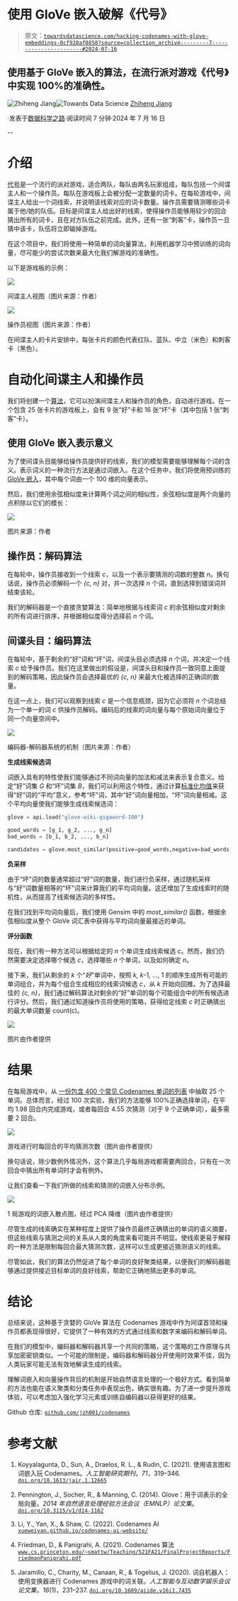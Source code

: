 # 使用 GloVe 嵌入破解《代号》

> 原文：[`towardsdatascience.com/hacking-codenames-with-glove-embeddings-0cf928af0858?source=collection_archive---------7-----------------------#2024-07-16`](https://towardsdatascience.com/hacking-codenames-with-glove-embeddings-0cf928af0858?source=collection_archive---------7-----------------------#2024-07-16)

## 使用基于 GloVe 嵌入的算法，在流行派对游戏《代号》中实现 100%的准确性。

[](https://jiangzh.medium.com/?source=post_page---byline--0cf928af0858--------------------------------)![Zhiheng Jiang](https://jiangzh.medium.com/?source=post_page---byline--0cf928af0858--------------------------------)[](https://towardsdatascience.com/?source=post_page---byline--0cf928af0858--------------------------------)![Towards Data Science](https://towardsdatascience.com/?source=post_page---byline--0cf928af0858--------------------------------) [Zhiheng Jiang](https://jiangzh.medium.com/?source=post_page---byline--0cf928af0858--------------------------------)

·发表于[数据科学之路](https://towardsdatascience.com/?source=post_page---byline--0cf928af0858--------------------------------)·阅读时间 7 分钟·2024 年 7 月 16 日

--

# 介绍

[代号](https://codenames.game/)是一个流行的派对游戏，适合两队，每队由两名玩家组成，每队包括一个间谍主人和一个操作员。每队在游戏板上会被分配一定数量的词卡。在每轮游戏中，间谍主人给出一个词线索，并说明该线索对应的词卡数量。操作员需要猜测哪些词卡属于他/她的队伍。目标是间谍主人给出好的线索，使得操作员能够用较少的回合猜出所有的词卡，且在对方队伍之前完成。此外，还有一张“刺客”卡，操作员一旦猜中该卡，队伍将立即输掉游戏。

在这个项目中，我们将使用一种简单的词向量算法，利用机器学习中预训练的词向量，尽可能少的尝试次数来最大化我们解游戏的准确性。

以下是游戏板的示例：

![](img/ef91552569e8509704b3ca7648c0890c.png)

间谍主人视图（图片来源：作者）

![](img/b4f8e55702cf738cf5afb1d412926980.png)

操作员视图（图片来源：作者）

在间谍主人的卡片安排中，每张卡片的颜色代表红队、蓝队、中立（米色）和刺客卡（黑色）。

# 自动化间谍主人和操作员

我们将创建一个[算法](https://github.com/jzh001/codenames)，它可以扮演间谍主人和操作员的角色，自动进行游戏。在一个包含 25 张卡片的游戏板上，会有 9 张“好”卡和 16 张“坏”卡（其中包括 1 张“刺客”卡）。

## 使用 GloVe 嵌入表示意义

为了使间谍头目能够给操作员提供好的线索，我们的模型需要能够理解每个词的含义。表示词义的一种流行方法是通过词嵌入。在这个任务中，我们将使用预训练的 [GloVe 嵌入](https://nlp.stanford.edu/projects/glove/)，其中每个词由一个 100 维的向量表示。

然后，我们使用余弦相似度来计算两个词之间的相似性，余弦相似度是两个向量的点积除以它们的模长：

![](img/cdac39603dd26713dca9dfbdad647b5c.png)

图片来源：作者

## 操作员：解码算法

在每轮中，操作员接收到一个线索 *c*，以及一个表示要猜测的词数的整数 *n*。换句话说，操作员必须解码一个 *{c, n}* 对，并一次选择 *n* 个词，直到选择到错误词并结束该轮。

我们的解码器是一个直接贪婪算法：简单地根据与线索词 *c* 的余弦相似度对剩余的所有词进行排序，并根据相似度得分选择前 *n* 个词。

## 间谍头目：编码算法

在每轮中，基于剩余的“好”词和“坏”词，间谍头目必须选择 *n* 个词，并决定一个线索 *c* 给予操作员。我们在这里做出的假设是，间谍头目和操作员一致同意上面提到的解码策略，因此操作员会选择最优的 *{c, n}* 来最大化被选择的正确词的数量。

在这一点上，我们可以观察到线索 *c* 是一个信息瓶颈，因为它必须将 *n* 个词总结为一个单一的词 *c* 供操作员解码。编码后的线索的词向量与每个原始词向量位于同一个向量空间中。

![](img/4fcc5c4d51b44ad6289128c84d3ca814.png)

编码器-解码器系统的机制（图片来源：作者）

**生成线索候选词**

词嵌入具有的特性使我们能够通过不同词向量的加法和减法来表示复合意义。给定“好”词集 *G* 和“坏”词集 *B*，我们可以利用这个特性，通过计算[标准化均值](https://github.com/piskvorky/gensim/blob/develop/gensim/models/keyedvectors.py#LC690:%7E:text=def%20most_similar,self%2C)来获得“好”词的“平均”意义，参考“坏”词，其中“好”词向量相加，“坏”词向量相减。这个平均向量使我们能够生成线索候选词：

```py
glove = api.load("glove-wiki-gigaword-100")

good_words = [g_1, g_2, ..., g_n]
bad_words = [b_1, b_2, ..., b_n]

candidates = glove.most_similar(positive=good_words,negative=bad_words,topn=20)
```

**负采样**

由于“坏”词的数量通常超过“好”词的数量，我们进行负采样，通过随机采样与“好”词数量相等的“坏”词来计算我们的平均词向量。这还增加了生成线索时的随机性，从而提高了线索候选词的多样性。

在我们找到平均词向量后，我们使用 Gensim 中的 *most_similar()* 函数，根据余弦相似度从整个 GloVe 词汇表中获得与平均词向量最接近的单词。

**评分函数**

现在，我们有一种方法可以根据给定的 *n* 个单词生成线索候选 *c*。然而，我们仍然需要决定选择哪个候选 *c*，选择哪些 *n* 个单词，以及如何确定 *n*。

接下来，我们从剩余的 *k* 个“*好*”单词中，按照 *k, k*-1, …, 1 的顺序生成所有可能的单词组合，并为每个组合生成相应的线索词候选 *c*，从 *k* 开始向回推。为了选择最佳的 *{c, n}*，我们通过解码算法对剩余的“好”单词的每个可能组合中的所有候选进行评分。然后，我们通过知道操作员将使用的策略，获得给定线索 *c* 时正确猜出的最大单词数量 count(c)。

![](img/0cd6af4e7a2d8b9295a2106e24ca4ea8.png)

图片由作者提供

# 结果

在每局游戏中，从 [一份包含 400 个常见 Codenames 单词的列表](https://github.com/Gullesnuffs/Codenames/blob/master/wordlist-eng.txt) 中抽取 25 个单词。总体而言，经过 100 次实验，我们的方法能够 100%正确选择单词，在平均 1.98 回合内完成游戏，或者每回合 4.55 次猜测（对于 9 个正确单词），最多需要 2 回合。

![](img/676819238b000e10030980d1d45ef3de.png)

游戏进行时每回合的平均猜测次数（图片由作者提供）

换句话说，除少数例外情况外，这个算法几乎每局游戏都需要两回合，只有在一次回合中猜出所有单词时才会有例外。

让我们查看一下我们所做的线索和猜测的词嵌入分布示例。

![](img/a2aae26b63061bcc794fd17b6a7421e1.png)

1 局游戏的词嵌入散点图，经过 PCA 降维（图片由作者提供）

尽管生成的线索确实在某种程度上提供了操作员最终正确猜出的单词的语义摘要，但这些线索与猜测之间的关系从人类的角度来看可能并不明显。使线索更易于解释的一种方法是限制每回合最大猜测次数，这样可以生成更接近猜测语义的线索。

尽管如此，我们的算法仍然促进了每个单词的良好聚类结果，以便我们的解码器能够通过提供接近目标单词的良好线索，帮助它正确地猜出更多的单词。

# 结论

总结来说，这种基于贪婪的 GloVe 算法在 Codenames 游戏中作为间谍首领和操作员都表现得很好，它提供了一种有效的方式通过线索和数字来编码和解码单词。

在我们的模型中，编码器和解码器共享一个共同的策略，这个策略的工作原理与共享加密密钥类似。一个可能的限制是，编码器和解码器分开使用时效果不佳，因为人类玩家可能无法有效地解读生成的线索。

理解词嵌入和向量操作背后的机制是开始自然语言处理的一个极好方式。看到简单的方法也能在语义聚类和分类任务中表现出色，确实很有趣。为了进一步提升游戏体验，可以考虑加入强化学习元素或训练自编码器以获得更好的结果。

Github 仓库: [`github.com/jzh001/codenames`](https://github.com/jzh001/codenames)

# 参考文献

1.  Koyyalagunta, D., Sun, A., Draelos, R. L., & Rudin, C. (2021). 使用语言图和词嵌入玩 Codenames。*人工智能研究期刊*，*71*，319–346\. [`doi.org/10.1613/jair.1.12665`](https://doi.org/10.1613/jair.1.12665)

1.  Pennington, J., Socher, R., & Manning, C. (2014). Glove：用于词表示的全局向量。*2014 年自然语言处理经验方法会议（EMNLP）论文集*。 [`doi.org/10.3115/v1/d14-1162`](https://doi.org/10.3115/v1/d14-1162)

1.  Li, Y., Yan, X., & Shaw, C. (2022). Codenames AI [`xueweiyan.github.io/codenames-ai-website/`](https://xueweiyan.github.io/codenames-ai-website/)

1.  Friedman, D., & Panigrahi, A. (2021). Codenames 算法 [`www.cs.princeton.edu/~smattw/Teaching/521FA21/FinalProjectReports/FriedmanPanigrahi.pdf`](https://www.cs.princeton.edu/~smattw/Teaching/521FA21/FinalProjectReports/FriedmanPanigrahi.pdf)

1.  Jaramillo, C., Charity, M., Canaan, R., & Togelius, J. (2020). 词自机器人：使用变换器进行 Codenames 游戏中的词关联。*人工智能与互动数字娱乐会议论文集*，*16*(1)，231–237\. [`doi.org/10.1609/aiide.v16i1.7435`](https://doi.org/10.1609/aiide.v16i1.7435)

